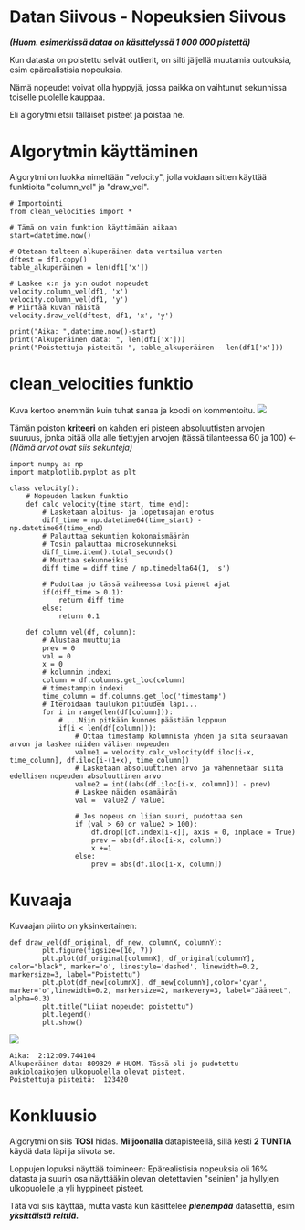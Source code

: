 Datan Siivous - Nopeuksien Siivous
=

***(Huom. esimerkissä dataa on käsittelyssä 1 000 000 pistettä)***

Kun datasta on poistettu selvät outlierit, on silti jäljellä muutamia outouksia, esim epärealistisia nopeuksia.

Nämä nopeudet voivat olla hyppyjä, jossa paikka on vaihtunut sekunnissa toiselle puolelle kauppaa.

Eli algorytmi etsii tälläiset pisteet ja poistaa ne.

# Algorytmin käyttäminen

Algorytmi on luokka nimeltään "velocity", jolla voidaan sitten käyttää funktioita "column_vel" ja "draw_vel".
```python=
# Importointi
from clean_velocities import *

# Tämä on vain funktion käyttämään aikaan
start=datetime.now()

# Otetaan talteen alkuperäinen data vertailua varten
dftest = df1.copy()
table_alkuperäinen = len(df1['x'])

# Laskee x:n ja y:n oudot nopeudet
velocity.column_vel(df1, 'x')
velocity.column_vel(df1, 'y')
# Piirtää kuvan näistä
velocity.draw_vel(dftest, df1, 'x', 'y')

print("Aika: ",datetime.now()-start)
print("Alkuperäinen data: ", len(df1['x']))
print("Poistettuja pisteitä: ", table_alkuperäinen - len(df1['x']))
```

# clean_velocities funktio

Kuva kertoo enemmän kuin tuhat sanaa ja koodi on kommentoitu.
![](https://gitlab.dclabra.fi/wiki/uploads/upload_3d2af79897d4542ce54a3b54861309d5.png)

Tämän poiston **kriteeri** on kahden eri pisteen absoluuttisten arvojen suuruus, jonka pitää olla alle tiettyjen arvojen (tässä tilanteessa 60 ja 100) &larr; *(Nämä arvot ovat siis sekunteja)*

```python=
import numpy as np
import matplotlib.pyplot as plt

class velocity():
    # Nopeuden laskun funktio
    def calc_velocity(time_start, time_end):
        # Lasketaan aloitus- ja lopetusajan erotus
        diff_time = np.datetime64(time_start) - np.datetime64(time_end)
        # Palauttaa sekuntien kokonaismäärän
        # Tosin palauttaa microsekunneksi
        diff_time.item().total_seconds()
        # Muuttaa sekunneiksi
        diff_time = diff_time / np.timedelta64(1, 's')

        # Pudottaa jo tässä vaiheessa tosi pienet ajat
        if(diff_time > 0.1):
            return diff_time
        else:
            return 0.1

    def column_vel(df, column):
        # Alustaa muuttujia
        prev = 0
        val = 0
        x = 0
        # kolumnin indexi
        column = df.columns.get_loc(column)
        # timestampin indexi
        time_column = df.columns.get_loc('timestamp')
        # Iteroidaan taulukon pituuden läpi...
        for i in range(len(df[column])):
            # ...Niin pitkään kunnes päästään loppuun
            if(i < len(df[column])):
                # Ottaa timestamp kolumnista yhden ja sitä seuraavan arvon ja laskee niiden välisen nopeuden
                value1 = velocity.calc_velocity(df.iloc[i-x, time_column], df.iloc[i-(1+x), time_column])
                # Lasketaan absoluuttinen arvo ja vähennetään siitä edellisen nopeuden absoluuttinen arvo
                value2 = int((abs(df.iloc[i-x, column])) - prev)
                # Laskee näiden osamäärän
                val =  value2 / value1

                # Jos nopeus on liian suuri, pudottaa sen
                if (val > 60 or value2 > 100):
                    df.drop([df.index[i-x]], axis = 0, inplace = True)
                    prev = abs(df.iloc[i-x, column])
                    x +=1
                else:
                    prev = abs(df.iloc[i-x, column])
```

# Kuvaaja
Kuvaajan piirto on yksinkertainen:

```python=
def draw_vel(df_original, df_new, columnX, columnY):
        plt.figure(figsize=(10, 7))
        plt.plot(df_original[columnX], df_original[columnY], color="black", marker='o', linestyle='dashed', linewidth=0.2, markersize=3, label="Poistettu")
        plt.plot(df_new[columnX], df_new[columnY],color='cyan', marker='o',linewidth=0.2, markersize=2, markevery=3, label="Jääneet", alpha=0.3)
        plt.title("Liiat nopeudet poistettu")
        plt.legend()
        plt.show()
```
![](https://gitlab.dclabra.fi/wiki/uploads/upload_0d83d60eaadf85e61b82b3d69647ae26.png)
```
Aika:  2:12:09.744104
Alkuperäinen data: 809329 # HUOM. Tässä oli jo pudotettu aukioloaikojen ulkopuolella olevat pisteet.
Poistettuja pisteitä:  123420
```
# Konkluusio
Algorytmi on siis **TOSI** hidas. **Miljoonalla** datapisteellä, sillä kesti **2 TUNTIA** käydä data läpi ja siivota se.

Loppujen lopuksi näyttää toimineen: Epärealistisia nopeuksia oli 16% datasta ja suurin osa näyttääkin olevan oletettavien "seinien" ja hyllyjen ulkopuolelle ja yli hyppineet pisteet.

Tätä voi siis käyttää, mutta vasta kun käsittelee ***pienempää*** datasettiä, esim ***yksittäistä reittiä.***